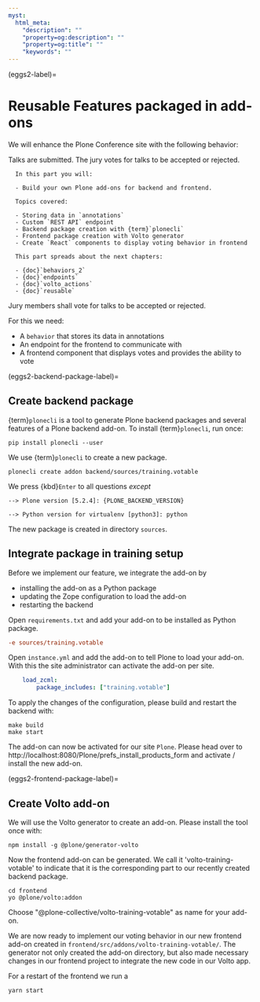 ```yaml
---
myst:
  html_meta:
    "description": ""
    "property=og:description": ""
    "property=og:title": ""
    "keywords": ""
---
```



(eggs2-label)=

# Reusable Features packaged in add-ons

We will enhance the Plone Conference site with the following behavior:

Talks are submitted. The jury votes for talks to be accepted or rejected.

```{card}
  In this part you will:
  
  - Build your own Plone add-ons for backend and frontend.
  
  Topics covered:
  
  - Storing data in `annotations`
  - Custom `REST API` endpoint
  - Backend package creation with {term}`plonecli`
  - Frontend package creation with Volto generator
  - Create `React` components to display voting behavior in frontend
  
  This part spreads about the next chapters:
  
  - {doc}`behaviors_2`
  - {doc}`endpoints`
  - {doc}`volto_actions`
  - {doc}`reusable`
```

Jury members shall vote for talks to be accepted or rejected.

For this we need:

- A `behavior` that stores its data in annotations
- An endpoint for the frontend to communicate with
- A frontend component that displays votes and provides the ability to vote


(eggs2-backend-package-label)=

## Create backend package

{term}`plonecli` is a tool to generate Plone backend packages and several features of a Plone backend add-on.
To install {term}`plonecli`, run once:

```shell
pip install plonecli --user
```

We use {term}`plonecli` to create a new package.

```shell
plonecli create addon backend/sources/training.votable
```

We press {kbd}`Enter` to all questions *except* 

```shell
--> Plone version [5.2.4]: {PLONE_BACKEND_VERSION}

--> Python version for virtualenv [python3]: python
```

The new package is created in directory `sources`.


## Integrate package in training setup

Before we implement our feature, we integrate the add-on by

- installing the add-on as a Python package
- updating the Zope configuration to load the add-on
- restarting the backend

Open `requirements.txt` and add your add-on to be installed as Python package.

```ini
-e sources/training.votable
```

Open `instance.yml` and add the add-on to tell Plone to load your add-on. With this the site administrator can activate the add-on per site.

```yaml
    load_zcml:
        package_includes: ["training.votable"]
```

To apply the changes of the configuration, please build and restart the backend with:

```shell
make build
make start
```

The add-on can now be activated for our site `Plone`.
Please head over to http://localhost:8080/Plone/prefs_install_products_form and activate / install the new add-on.


(eggs2-frontend-package-label)=

## Create Volto add-on

We will use the Volto generator to create an add-on. Please install the tool once with:

```shell
npm install -g @plone/generator-volto
```

Now the frontend add-on can be generated. We call it 'volto-training-votable' to indicate that it is the corresponding part to our recently created backend package.

```shell
cd frontend
yo @plone/volto:addon
```

Choose "@plone-collective/volto-training-votable" as name for your add-on.

We are now ready to implement our voting behavior in our new frontend add-on created in `frontend/src/addons/volto-training-votable/`.
The generator not only created the add-on directory, but also made necessary changes in our frontend project to integrate the new code in our Volto app.

For a restart of the frontend we run a

```shell
yarn start
```
